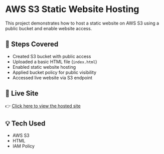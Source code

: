 # AWS S3 Static Website Hosting

This project demonstrates how to host a static website on AWS S3 using a public bucket and enable website access.

## 🧾 Steps Covered

- Created S3 bucket with public access
- Uploaded a basic HTML file (`index.html`)
- Enabled static website hosting
- Applied bucket policy for public visibility
- Accessed live website via S3 endpoint

## 🔗 Live Site

👉 [Click here to view the hosted site]([http://pornima-s3-website.s3-website.ap-south-1.amazonaws.com](http://pornima-s3-website.s3-website-us-east-1.amazonaws.com/))

## 💡 Tech Used

- AWS S3
- HTML
- IAM Policy
